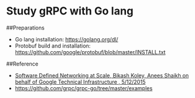 # Study gRPC with Go lang

##Preparations
- Go lang installation: https://golang.org/dl/
- Protobuf build and installation: https://github.com/google/protobuf/blob/master/INSTALL.txt

##Reference
- [Software Defined 
Networking at Scale, Bikash Koley, Anees Shaikh on behalf of Google Technical Infrastructure
, 5/12/2015](http://files.meetup.com/8218762/Bikash_Koley%20SDN_meetup%20May%202015.pdf)
- https://github.com/grpc/grpc-go/tree/master/examples
